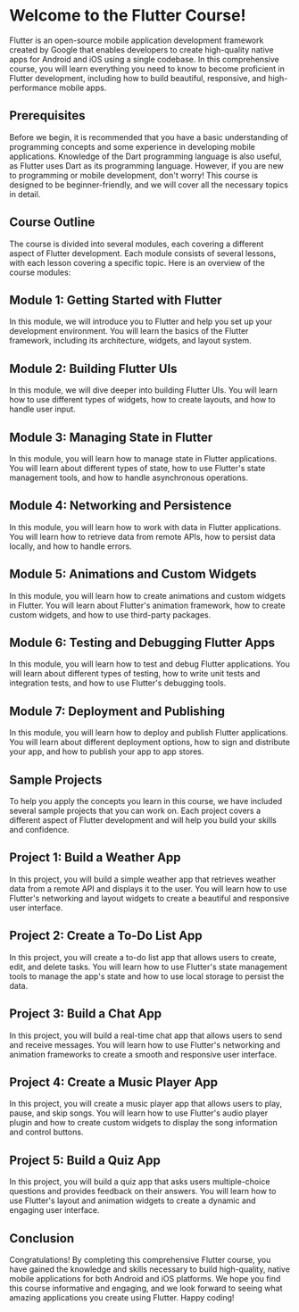# Welcome to the Flutter Course!

Flutter is an open-source mobile application development framework created by Google that enables developers to create high-quality native apps for Android and iOS using a single codebase. In this comprehensive course, you will learn everything you need to know to become proficient in Flutter development, including how to build beautiful, responsive, and high-performance mobile apps.

## Prerequisites

Before we begin, it is recommended that you have a basic understanding of programming concepts and some experience in developing mobile applications. Knowledge of the Dart programming language is also useful, as Flutter uses Dart as its programming language. However, if you are new to programming or mobile development, don't worry! This course is designed to be beginner-friendly, and we will cover all the necessary topics in detail.

## Course Outline

The course is divided into several modules, each covering a different aspect of Flutter development. Each module consists of several lessons, with each lesson covering a specific topic. Here is an overview of the course modules:

## Module 1: Getting Started with Flutter

In this module, we will introduce you to Flutter and help you set up your development environment. You will learn the basics of the Flutter framework, including its architecture, widgets, and layout system.

## Module 2: Building Flutter UIs

In this module, we will dive deeper into building Flutter UIs. You will learn how to use different types of widgets, how to create layouts, and how to handle user input.

## Module 3: Managing State in Flutter

In this module, you will learn how to manage state in Flutter applications. You will learn about different types of state, how to use Flutter's state management tools, and how to handle asynchronous operations.

## Module 4: Networking and Persistence

In this module, you will learn how to work with data in Flutter applications. You will learn how to retrieve data from remote APIs, how to persist data locally, and how to handle errors.

## Module 5: Animations and Custom Widgets

In this module, you will learn how to create animations and custom widgets in Flutter. You will learn about Flutter's animation framework, how to create custom widgets, and how to use third-party packages.

## Module 6: Testing and Debugging Flutter Apps

In this module, you will learn how to test and debug Flutter applications. You will learn about different types of testing, how to write unit tests and integration tests, and how to use Flutter's debugging tools.

## Module 7: Deployment and Publishing

In this module, you will learn how to deploy and publish Flutter applications. You will learn about different deployment options, how to sign and distribute your app, and how to publish your app to app stores.

## Sample Projects

To help you apply the concepts you learn in this course, we have included several sample projects that you can work on. Each project covers a different aspect of Flutter development and will help you build your skills and confidence.

## Project 1: Build a Weather App

In this project, you will build a simple weather app that retrieves weather data from a remote API and displays it to the user. You will learn how to use Flutter's networking and layout widgets to create a beautiful and responsive user interface.

## Project 2: Create a To-Do List App

In this project, you will create a to-do list app that allows users to create, edit, and delete tasks. You will learn how to use Flutter's state management tools to manage the app's state and how to use local storage to persist the data.

## Project 3: Build a Chat App

In this project, you will build a real-time chat app that allows users to send and receive messages. You will learn how to use Flutter's networking and animation frameworks to create a smooth and responsive user interface.

## Project 4: Create a Music Player App

In this project, you will create a music player app that allows users to play, pause, and skip songs. You will learn how to use Flutter's audio player plugin and how to create custom widgets to display the song information and control buttons.

## Project 5: Build a Quiz App

In this project, you will build a quiz app that asks users multiple-choice questions and provides feedback on their answers. You will learn how to use Flutter's layout and animation widgets to create a dynamic and engaging user interface.

## Conclusion

Congratulations! By completing this comprehensive Flutter course, you have gained the knowledge and skills necessary to build high-quality, native mobile applications for both Android and iOS platforms. We hope you find this course informative and engaging, and we look forward to seeing what amazing applications you create using Flutter. Happy coding!